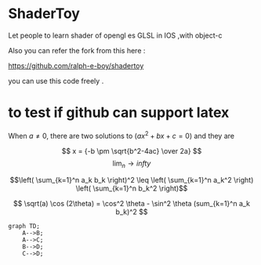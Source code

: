 ShaderToy
=========

Let people to learn shader of opengl es GLSL in IOS ,with object-c  

Also you can refer the  fork from this  here :

https://github.com/ralph-e-boy/shadertoy




you can use this code freely .
# to test if github can support latex 
When $a \ne 0$, there are two solutions to $(ax^2 + bx + c = 0)$ and they are 


$$ x = {-b \pm \sqrt{b^2-4ac} \over 2a} $$
$$ \lim_{n}\to{infty} $$

$$\left( \sum_{k=1}^n a_k b_k \right)^2 \leq \left( \sum_{k=1}^n a_k^2 \right) \left( \sum_{k=1}^n b_k^2 \right)$$
```math

\sqrt(a)

\cos (2\theta) = \cos^2 \theta - \sin^2 \theta


(sum_{k=1}^n a_k b_k)^2


```
```mermaid
graph TD;
    A-->B;
    A-->C;
    B-->D;
    C-->D;
```
